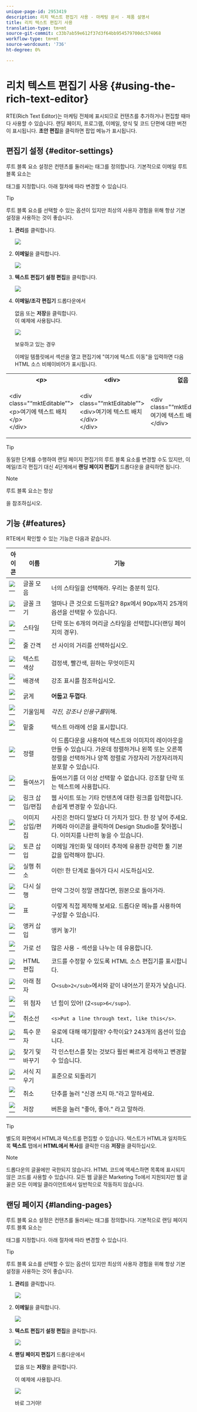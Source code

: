 ```yaml
---
unique-page-id: 2953419
description: 리치 텍스트 편집기 사용 - 마케팅 문서 - 제품 설명서
title: 리치 텍스트 편집기 사용
translation-type: tm+mt
source-git-commit: c33b7ab59e612f37d3f64bb954579700dc574068
workflow-type: tm+mt
source-wordcount: '736'
ht-degree: 0%

---
```



# 리치 텍스트 편집기 사용 {#using-the-rich-text-editor}

RTE(Rich Text Editor)는 마케팅 전체에 표시되므로 컨텐츠를 추가하거나 편집할 때마다 사용할 수 있습니다. 랜딩 페이지, 프로그램, 이메일, 양식 및 코드 단편에 대한 버전이 표시됩니다. **초안 편집**&#x200B;을 클릭하면 팝업 메뉴가 표시됩니다.

## 편집기 설정 {#editor-settings}

루트 블록 요소 설정은 컨텐츠를 둘러싸는 태그를 정의합니다. 기본적으로 이메일 루트 블록 요소는 <p> 태그를 지정합니다. 아래 절차에 따라 변경할 수 있습니다.

>[!TIP]
>
>루트 블록 요소를 선택할 수 있는 옵션이 있지만 최상의 사용자 경험을 위해 항상 기본 설정을 사용하는 것이 좋습니다.

1. **관리**&#x200B;를 클릭합니다.

   ![](assets/one.png)

1. **이메일**&#x200B;을 클릭합니다.

   ![](assets/two.png)

1. **텍스트 편집기 설정 편집**&#x200B;을 클릭합니다.

   ![](assets/three.png)

1. **이메일/조각 편집기** 드롭다운에서 <div> 없음 또는 **저장**&#x200B;을 클릭합니다. <div> 이 예제에 사용됩니다.

   ![](assets/four.png)

   보유하고 있는 경우 <div class="&ldquo;mktEditable&rdquo;"></div> 이메일 템플릿에서 섹션을 열고 편집기에 &quot;여기에 텍스트 이동&quot;을 입력하면 다음 HTML 소스 비헤이비어가 표시됩니다.

<table> 
 <tbody> 
  <tr> 
   <th>&lt;p&gt;</th> 
   <th>&lt;div&gt;</th> 
   <th>없음</th> 
  </tr> 
  <tr> 
   <td><p>&lt;div class="“mktEditable”"&gt;<br>&lt;p&gt;여기에 텍스트 배치&lt;/p&gt;<br>&lt;/div&gt;</p></td> 
   <td><p>&lt;div class="“mktEditable”"&gt;<br>&lt;div&gt;여기에 텍스트 배치&lt;/div&gt;<br>&lt;/div&gt;</p></td> 
   <td><p>&lt;div class="“mktEditable”"&gt;<br>여기에 텍스트 배치<br>&lt;/div&gt;</p></td> 
  </tr> 
 </tbody> 
</table>

>[!TIP]
>
>동일한 단계를 수행하여 랜딩 페이지 편집기의 루트 블록 요소를 변경할 수도 있지만, 이메일/조각 편집기 대신 4단계에서 **랜딩 페이지 편집기** 드롭다운을 클릭하면 됩니다.

>[!NOTE]
>
>루트 블록 요소는 항상 <p> 을 참조하십시오.

## 기능 {#features}

RTE에서 확인할 수 있는 기능은 다음과 같습니다.

| 아이콘 | 이름 | 기능 |
|---|---|---|
| ![—](assets/image2015-7-9-10-3a23-3a24.png) | 글꼴 모음 | 너의 스타일을 선택해라. 우리는 충분히 있다. |
| ![—](assets/image2015-7-9-10-3a22-3a11.png) | 글꼴 크기 | 얼마나 큰 것으로 드릴까요? 8px에서 90px까지 25개의 옵션을 선택할 수 있습니다. |
| ![—](assets/image2015-7-9-10-3a59-3a4.png) | 스타일 | 단락 또는 6개의 머리글 스타일을 선택합니다(랜딩 페이지의 경우). |
| ![—](assets/image2015-7-9-10-3a20-3a1.png) | 줄 간격 | 선 사이의 거리를 선택하십시오. |
| ![—](assets/image2015-7-9-10-3a25-3a52.png) | 텍스트 색상 | 검정색, 빨간색, 원하는 무엇이든지 |
| ![—](assets/image2015-7-9-10-3a24-3a38.png) | 배경색 | 강조 표시를 참조하십시오. |
| ![—](assets/image2015-7-9-10-3a28-3a4.png) | 굵게 | **어둡고 두껍다**. |
| ![—](assets/image2015-7-9-10-3a29-3a1.png) | 기울임체 | *각진, 강조나 인용구를*&#x200B;위해. |
| ![—](assets/image2015-7-9-10-3a30-3a56.png) | 밑줄 | 텍스트 아래에 선을 표시합니다. |
| ![—](assets/image2015-7-9-10-3a31-3a57.png) | 정렬 | 이 드롭다운을 사용하여 텍스트와 이미지의 레이아웃을 만들 수 있습니다. 가운데 정렬하거나 왼쪽 또는 오른쪽 정렬을 선택하거나 양쪽 정렬로 가장자리 가장자리까지 분포할 수 있습니다. |  | ![—](assets/image2015-7-9-10-3a32-3a47.png) | 목록 | 드롭다운에서 글머리 기호나 번호를 선택합니다. 글머리 기호는 단계와 함께 목록과 숫자에 적합합니다. |
| ![—](assets/image2015-7-9-10-3a38-3a0.png) | 들여쓰기 | 들여쓰기를 더 이상 선택할 수 없습니다. 강조할 단락 또는 텍스트에 사용합니다. |
| ![—](assets/image2015-7-9-10-3a38-3a58.png) | 링크 삽입/편집 | 웹 사이트 또는 기타 컨텐츠에 대한 링크를 입력합니다.손쉽게 변경할 수 있습니다. |
| ![—](assets/image2015-7-9-10-3a39-3a42.png) | 이미지 삽입/편집 | 사진은 천마디 말보다 더 가치가 있다. 한 장 넣어 주세요. 카메라 아이콘을 클릭하여 Design Studio를 찾아봅니다. 이미지를 나란히 놓을 수 있습니다. |
| ![—](assets/image2015-7-9-10-3a40-3a36.png) | 토큰 삽입 | 이메일 개인화 및 데이터 추적에 유용한 강력한 툴 기본값을 입력해야 합니다. |
| ![—](assets/image2015-7-9-10-3a41-3a21.png) | 실행 취소 | 이런! 한 단계로 돌아가 다시 시도하십시오. |
| ![—](assets/image2015-7-9-10-3a42-3a13.png) | 다시 실행 | 만약 그것이 정말 괜찮다면, 원본으로 돌아가라. |
| ![—](assets/image2015-7-9-10-3a43-3a29.png) | 표 | 이렇게 직접 제작해 보세요. 드롭다운 메뉴를 사용하여 구성할 수 있습니다. |
| ![—](assets/image2015-7-9-10-3a45-3a1.png) | 앵커 삽입 | 앵커 놓기! |
| ![—](assets/image2015-7-9-10-3a45-3a48.png) | 가로 선 | 많은 사용 - 섹션을 나누는 데 유용합니다. |
| ![—](assets/image2015-10-6-12-3a12-3a17.png) | HTML 편집 | 코드를 수정할 수 있도록 HTML 소스 편집기를 표시합니다. |
| ![—](assets/image2015-7-9-10-3a47-3a36.png) | 아래 첨자 | O`<sub>2</sub>`에서와 같이 내어쓰기 문자가 낮습니다. |
| ![—](assets/image2015-7-9-10-3a48-3a35.png) | 위 첨자 | 넌 힘이 있어! (2`<sup>6</sup>`). |
| ![—](assets/image2015-7-9-10-3a49-3a31.png) | 취소선 | `<s>Put a line through text, like this</s>`. |
| ![—](assets/image2015-7-9-10-3a50-3a11.png) | 특수 문자 | 유로에 대해 얘기할래? 수학이요? 243개의 옵션이 있습니다. |
| ![—](assets/image2015-7-9-10-3a52-3a26.png) | 찾기 및 바꾸기 | 각 인스턴스를 찾는 것보다 훨씬 빠르게 검색하고 변경할 수 있습니다. |
| ![—](assets/image2015-7-9-10-3a53-3a37.png) | 서식 지우기 | 표준으로 되돌리기 |
| ![—](assets/image2015-7-9-10-3a55-3a2.png) | 취소 | 단추를 눌러 &quot;신경 쓰지 마.&quot;라고 말하세요. |
| ![—](assets/image2015-7-9-10-3a56-3a2.png) | 저장 | 버튼을 눌러 &quot;좋아, 좋아.&quot; 라고 말하라. |

>[!TIP]
>
>별도의 화면에서 HTML과 텍스트를 편집할 수 있습니다. 텍스트가 HTML과 일치하도록 **텍스트** 탭에서 **HTML에서 복사**&#x200B;를 클릭한 다음 **저장**&#x200B;을 클릭하십시오.

>[!NOTE]
>
>드롭다운의 글꼴에만 국한되지 않습니다. HTML 코드에 액세스하면 목록에 표시되지 않은 코드를 사용할 수 있습니다. 모든 웹 글꼴은 Marketing To에서 지원되지만 웹 글꼴은 모든 이메일 클라이언트에서 일반적으로 작동하지 않습니다.

## 랜딩 페이지 {#landing-pages}

루트 블록 요소 설정은 컨텐츠를 둘러싸는 태그를 정의합니다. 기본적으로 랜딩 페이지 루트 블록 요소는 <div> 태그를 지정합니다. 아래 절차에 따라 변경할 수 있습니다.

>[!TIP]
>
>루트 블록 요소를 선택할 수 있는 옵션이 있지만 최상의 사용자 경험을 위해 항상 기본 설정을 사용하는 것이 좋습니다.

1. **관리**&#x200B;를 클릭합니다.

   ![](assets/one.png)

1. **이메일**&#x200B;을 클릭합니다.

   ![](assets/two.png)

1. **텍스트 편집기 설정 편집**&#x200B;을 클릭합니다.

   ![](assets/three.png)

1. **랜딩 페이지 편집기** 드롭다운에서 <p> 없음 또는 **저장**&#x200B;을 클릭합니다. <p> 이 예제에 사용됩니다.

   ![](assets/five.png)

   바로 그거야!

